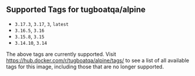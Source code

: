 ## Supported Tags for tugboatqa/alpine

* `3.17.3`, `3.17`, `3`, `latest`
* `3.16.5`, `3.16`
* `3.15.8`, `3.15`
* `3.14.10`, `3.14`

The above tags are currently supported. Visit https://hub.docker.com/r/tugboatqa/alpine/tags/ to see a list of all available tags for this image, including those that are no longer supported.
